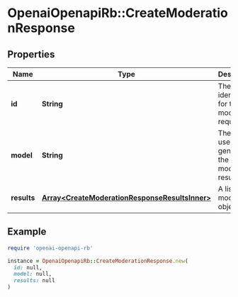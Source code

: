 # OpenaiOpenapiRb::CreateModerationResponse

## Properties

| Name | Type | Description | Notes |
| ---- | ---- | ----------- | ----- |
| **id** | **String** | The unique identifier for the moderation request. |  |
| **model** | **String** | The model used to generate the moderation results. |  |
| **results** | [**Array&lt;CreateModerationResponseResultsInner&gt;**](CreateModerationResponseResultsInner.md) | A list of moderation objects. |  |

## Example

```ruby
require 'openai-openapi-rb'

instance = OpenaiOpenapiRb::CreateModerationResponse.new(
  id: null,
  model: null,
  results: null
)
```

